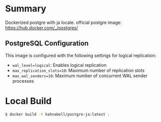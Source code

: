 # Summary

Dockerized postgre with ja locale.
official postgre image: https://hub.docker.com/_/postgres/

## PostgreSQL Configuration

This image is configured with the following settings for logical replication:
- `wal_level=logical`: Enables logical replication
- `max_replication_slots=10`: Maximum number of replication slots
- `max_wal_senders=10`: Maximum number of concurrent WAL sender processes

# Local Build

```sh
$ docker build -t kahnabell/postgre-ja:latest .
```
